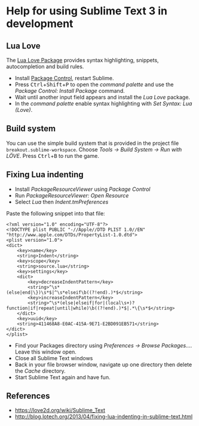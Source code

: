 # Help for using Sublime Text 3 in development

## Lua Love
The [Lua Love Package](https://sublime.wbond.net/packages/Lua%20Love) provides syntax highlighting, snippets, autocompletion and build rules.

* Install [Package Control](https://packagecontrol.io/installation), restart Sublime.
* Press <kbd>Ctrl</kbd>+<kbd>Shift</kbd>+<kbd>P</kbd> to open the *command palette* and use the *Package Control: Install Package* command.
* Wait until another input field appears and install the *Lua Love* package.
* In the *command palette* enable syntax highlighting with *Set Syntax: Lua (Love)*.

## Build system
You can use the simple build system that is provided in the project file `breakout.sublime-workspace`. Choose *Tools -> Build System -> Run with LÖVE*.
Press <kbd>Ctrl</kbd>+<kbd>B</kbd> to run the game.

## Fixing Lua indenting
* Install *PackageResourceViewer* using *Package Control*
* Run *PackageResourceViewer: Open Resource*
* Select *Lua* then *Indent.tmPreferences*

Paste the following snippet into that file:

    <?xml version="1.0" encoding="UTF-8"?>
    <!DOCTYPE plist PUBLIC "-//Apple//DTD PLIST 1.0//EN" "http://www.apple.com/DTDs/PropertyList-1.0.dtd">
    <plist version="1.0">
    <dict>
        <key>name</key>
        <string>Indent</string>
        <key>scope</key>
        <string>source.lua</string>
        <key>settings</key>
        <dict>
            <key>decreaseIndentPattern</key>
            <string>^\s*(else|end|\})\s*$|^\s*elseif\b((?!end).)*$</string>
            <key>increaseIndentPattern</key>
            <string>^\s*(else|elseif|for|(local\s+)?function|if|repeat|until|while)\b((?!end).)*$|.*\{\s*$</string>
        </dict>
        <key>uuid</key>
        <string>411468A8-E0AC-415A-9E71-E2BD091EB571</string>
    </dict>
    </plist>

* Find your Packages directory using *Preferences -> Browse Packages...*. Leave this window open.
* Close all Sublime Text windows
* Back in your file browser window, navigate up one directory then delete the *Cache* directory.
* Start Sublime Text again and have fun.

## References
* https://love2d.org/wiki/Sublime_Text
* http://blog.lotech.org/2013/04/fixing-lua-indenting-in-sublime-text.html
